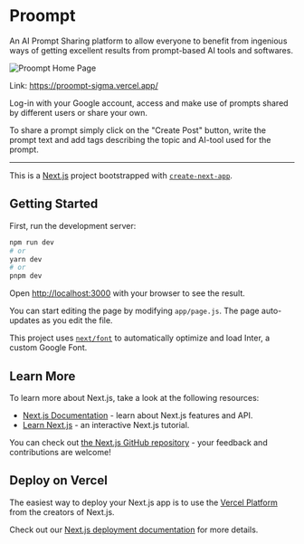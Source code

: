 # Proompt

An AI Prompt Sharing platform to allow everyone to benefit from ingenious ways of getting excellent results from prompt-based AI tools and softwares.

![Proompt Home Page](https://github.com/HickeryDickery/proompt/assets/75381076/ad74e641-cdd4-4a47-a889-e136c68680f8)

Link: https://proompt-sigma.vercel.app/

Log-in with your Google account, access and make use of prompts shared by different users or share your own.

To share a prompt simply click on the "Create Post" button, write the prompt text and add tags describing the topic and AI-tool used for the prompt.   

-----------------------------------------------------------------------------

This is a [Next.js](https://nextjs.org/) project bootstrapped with [`create-next-app`](https://github.com/vercel/next.js/tree/canary/packages/create-next-app).

## Getting Started

First, run the development server:

```bash
npm run dev
# or
yarn dev
# or
pnpm dev
```

Open [http://localhost:3000](http://localhost:3000) with your browser to see the result.

You can start editing the page by modifying `app/page.js`. The page auto-updates as you edit the file.

This project uses [`next/font`](https://nextjs.org/docs/basic-features/font-optimization) to automatically optimize and load Inter, a custom Google Font.

## Learn More

To learn more about Next.js, take a look at the following resources:

- [Next.js Documentation](https://nextjs.org/docs) - learn about Next.js features and API.
- [Learn Next.js](https://nextjs.org/learn) - an interactive Next.js tutorial.

You can check out [the Next.js GitHub repository](https://github.com/vercel/next.js/) - your feedback and contributions are welcome!

## Deploy on Vercel

The easiest way to deploy your Next.js app is to use the [Vercel Platform](https://vercel.com/new?utm_medium=default-template&filter=next.js&utm_source=create-next-app&utm_campaign=create-next-app-readme) from the creators of Next.js.

Check out our [Next.js deployment documentation](https://nextjs.org/docs/deployment) for more details.
